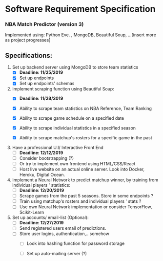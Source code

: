 # Software Requirement Specification
### NBA Match Predictor (version 3)
Implemented using: Python Eve. , MongoDB, Beautiful Soup, ...[insert more as project progresses] 

## Specifications:
1. Set up backend server using MongoDB to store team statistics
    - [x]  **Deadline: 11/25/2019** 
    - [x] Set up endpoints 
    - [x] Set up endpoints' schemas 
  
2. Implement scraping function using Beautiful Soup:
    - [x]  **Deadline: 11/28/2019** 
    - [x] Ability to scrape team statistics on NBA Reference, Team Ranking
    - [x] Ability to scrape game schedule on a specified date 
    - [x] Ability to scrape individual statistics in a specified season
    - [x] Ability to scrape matchup's rosters for a specific game in the past
   

3. Have a professional U.I/ Interactive Front End
    - [ ]  **Deadline: 12/12/2019** 
    - [ ] Consider bootstrapping (?)
    - [ ] Or try to implement own frontend using HTML/CSS/React
    - [ ] Host live website on an actual online server. Look into Docker, Heroku, Digital Ocean.
    
4. Implement a Neural Network to predict matchup winner, by training from individual players ' statistics:
    - [ ]  **Deadline: 12/20/2019** 
    - [ ] Scrape games from the past 5 seasons. Store in some endpoints ?
    - [ ] Train using matchup's rosters and individual players ' stats ?
    - [ ] Use own Neural Network implementation or consider TensorFlow, Scikit-Learn

5. Set up accounts/ email-list (Optional): 
    - [ ]  **Deadline: 12/27/2019** 
    - [ ] Send registered users email of predictions.
    - [ ] Store user logins, authentication,.. somehow
        - [ ] Look into hashing function for password storage
        - [ ] Set up auto-mailing server (?) 



